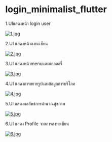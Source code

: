 # login_minimalist_flutter

1.UIแสดงหน้า login user

[![1.jpg](https://i.postimg.cc/wB01C8Nj/1.jpg)](https://postimg.cc/KK3cTWQ6)

2.UI แสดงหน้าลงทะเบียน

[![2.jpg](https://i.postimg.cc/jSvNb70T/2.jpg)](https://postimg.cc/mPzh3hgp)

3.UI แสดงหน้าmenuและแคลลอรี่ 

[![3.jpg](https://i.postimg.cc/VsBkpccQ/3.jpg)](https://postimg.cc/Lh5SgwXN)

4.UI แสดงการขยายรูปและข้อมูลการบริโภค

[![4.jpg](https://i.postimg.cc/xC6FNCzV/4.jpg)](https://postimg.cc/sQZJt3mT)

5.UI แสดงผลลัพธ์การคำนวณสุขภาพ     

[![5.jpg](https://i.postimg.cc/W10W6Skn/5.jpg)](https://postimg.cc/Xr7knfxG)

6.UI แสดง Profile  จากการลงทะเบียน    

[![6.jpg](https://i.postimg.cc/fR7C0LGq/6.jpg)](https://postimg.cc/QFt12Xxc)
